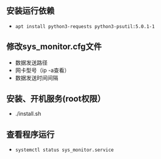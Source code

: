 ## 安装运行依赖
- `apt install python3-requests python3-psutil:5.0.1-1`

## 修改sys_monitor.cfg文件
- 数据发送路径
- 网卡型号（ip -a查看）
- 数据发送时间间隔

## 安装、开机服务(root权限）
- ./install.sh

## 查看程序运行
- `systemctl status sys_monitor.service`

